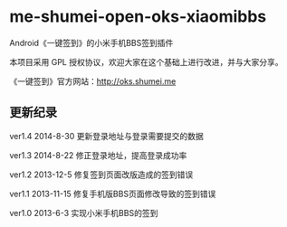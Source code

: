 me-shumei-open-oks-xiaomibbs
============================
Android《一键签到》的小米手机BBS签到插件

本项目采用 GPL 授权协议，欢迎大家在这个基础上进行改进，并与大家分享。

《一键签到》官方网站：<http://oks.shumei.me>


## 更新纪录
ver1.4 2014-8-30
更新登录地址与登录需要提交的数据

ver1.3 2014-8-22
修正登录地址，提高登录成功率

ver1.2 2013-12-5
修复签到页面改版造成的签到错误

ver1.1 2013-11-15
修复手机版BBS页面修改导致的签到错误

ver1.0 2013-6-3
实现小米手机BBS的签到